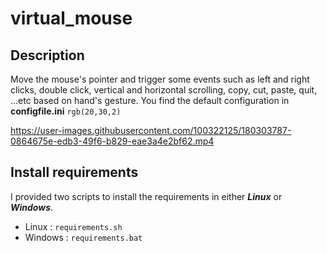 # virtual_mouse

## Description
Move the mouse's pointer and trigger some events such as left and right clicks, double click, vertical and horizontal scrolling, copy, cut, paste, quit, ...etc based on hand's gesture.
You find the default configuration in **configfile.ini**
`rgb(20,30,2)`

https://user-images.githubusercontent.com/100322125/180303787-0864675e-edb3-49f6-b829-eae3a4e2bf62.mp4

## Install requirements
I provided two scripts to install the requirements in either ***Linux*** or ***Windows***.

- Linux : `requirements.sh`
- Windows : `requirements.bat`

